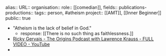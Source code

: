 alias::
URL::
organisation::
role:: [[comedian]], 
fields:: 
publications-productions:: 
tags:: person, #atheism 
project:: [[AMT]], [[Inner Beginner]] 
public:: true

- "Atheism is the lack of belief in God."
	- response: [[There is no such thing as faithlessness.]]
- [Ricky Gervais - The Origins Podcast with Lawrence Krauss - FULL VIDEO - YouTube](https://www.youtube.com/watch?v=qXLv1PHLilU)
-